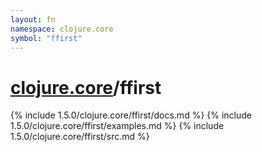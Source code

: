 ```yaml
---
layout: fn
namespace: clojure.core
symbol: "ffirst"
---
```


# [clojure.core](../)/ffirst

{% include 1.5.0/clojure.core/ffirst/docs.md %}
{% include 1.5.0/clojure.core/ffirst/examples.md %}
{% include 1.5.0/clojure.core/ffirst/src.md %}

